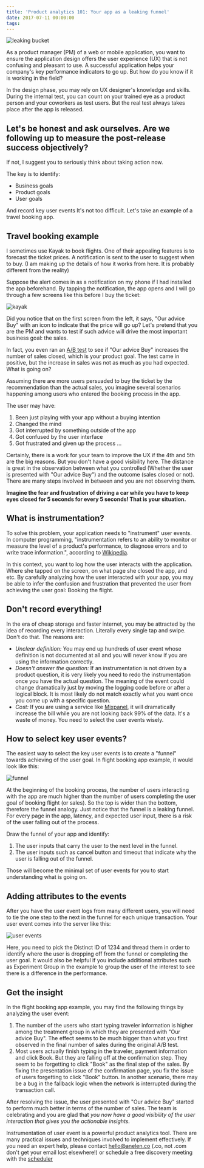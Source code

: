 ```yaml
---
title: 'Product analytics 101: Your app as a leaking funnel'
date: 2017-07-11 00:00:00
tags:
---
```

![leaking bucket](https://anelen.co/assets/img/leaking_bucket.png)

As a product manager (PM) of a web or mobile application, you want to ensure the application design offers the user experience (UX) that is not confusing and pleasant to use. A successful application helps your company's key performance indicators to go up. But how do you know if it is working in the field?

In the design phase, you may rely on UX designer's knowledge and skills. During the internal test, you can count on your trained eye as a product person and your coworkers as test users. But the real test always takes place after the app is released.

## Let's be honest and ask ourselves. Are we following up to measure the post-release success objectively?

If not, I suggest you to seriously think about taking action now.

The key is to identify:

- Business goals
- Product goals
- User goals

And record key user events It's not too difficult. Let's take an example of a travel booking app.

## Travel booking example

I sometimes use Kayak to book flights. One of their appealing features is to forecast the ticket prices. A notification is sent to the user to suggest when to buy. (I am making up the details of how it works from here. It is probably different from the reality)

Suppose the alert comes in as a notification on my phone if I had installed the app beforehand. By tapping the notification, the app opens and I will go through a few screens like this before I buy the ticket:

![kayak](https://media-exp1.licdn.com/dms/image/C5612AQF257X3VVAGjw/article-inline_image-shrink_1500_2232/0?e=1596067200&v=beta&t=bg8AY28DWYqkqlLP8rJ0pRuTHrQOod5D-Oo9N96-Iyo)

Did you notice that on the first screen from the left, it says, "Our advice Buy" with an icon to indicate that the price will go up? Let's pretend that you are the PM and wants to test if such advice will drive the most important business goal: the sales.

In fact, you even ran an [A/B test](https://articles.anelen.co/online-experiments/) to see if "Our advice Buy" increases the number of sales closed, which is your product goal. The test came in positive, but the increase in sales was not as much as you had expected. What is going on?

Assuming there are more users persuaded to buy the ticket by the recommendation than the actual sales, you imagine several scenarios happening among users who entered the booking process in the app.

The user may have:

1. Been just playing with your app without a buying intention
2. Changed the mind
3. Got interrupted by something outside of the app
4. Got confused by the user interface
5. Got frustrated and given up the process ...

Certainly, there is a work for your team to improve the UX if the 4th and 5th are the big reasons. But you don't have a good visibility here. The distance is great in the observation between what you controlled (Whether the user is presented with "Our advice Buy") and the outcome (sales closed or not). There are many steps involved in between and you are not observing them.

**Imagine the fear and frustration of driving a car while you have to keep eyes closed for 5 seconds for every 5 seconds! That is your situation.**

## What is instrumentation?

To solve this problem, your application needs to "instrument" user events. In computer programming, "instrumentation refers to an ability to monitor or measure the level of a product's performance, to diagnose errors and to write trace information.", according to [Wikipedia](http://bit.ly/2u1KFXk).

In this context, you want to log how the user interacts with the application. Where she tapped on the screen, on what page she closed the app, and etc. By carefully analyzing how the user interacted with your app, you may be able to infer the confusion and frustration that prevented the user from achieving the user goal: Booking the flight.

## Don't record everything!

In the era of cheap storage and faster internet, you may be attracted by the idea of recording every interaction. Literally every single tap and swipe. Don't do that. The reasons are:

- *Unclear definition:* You may end up hundreds of user event whose definition is not documented at all and you will never know if you are using the information correctly.
- *Doesn't answer the question:* If an instrumentation is not driven by a product question, it is very likely you need to redo the instrumentation once you have the actual question. The meaning of the event could change dramatically just by moving the logging code before or after a logical block. It is most likely do not match exactly what you want once you come up with a specific question.
- *Cost:* If you are using a service like [Mixpanel](https://mixpanel.com/), it will dramatically increase the bill while you are not looking back 99% of the data. It's a waste of money.
You need to select the user events wisely.

## How to select key user events?

The easiest way to select the key user events is to create a "funnel" towards achieving of the user goal. In flight booking app example, it would look like this:

![funnel](https://media-exp1.licdn.com/dms/image/C5612AQFLUGi_Qr7LcA/article-inline_image-shrink_1500_2232/0?e=1596067200&v=beta&t=l4AgNrR93kJ716RQaS2la_vooargC6c1vb7aKo55VJY)

At the beginning of the booking process, the number of users interacting with the app are much higher than the number of users completing the user goal of booking flight (or sales). So the top is wider than the bottom, therefore the funnel analogy. Just notice that the funnel is a leaking funnel. For every page in the app, latency, and expected user input, there is a risk of the user falling out of the process.

Draw the funnel of your app and identify:

1. The user inputs that carry the user to the next level in the funnel.
2. The user inputs such as cancel button and timeout that indicate why the user is falling out of the funnel.

Those will become the minimal set of user events for you to start understanding what is going on.

## Adding attributes to the events

After you have the user event logs from many different users, you will need to tie the one step to the next in the funnel for each unique transaction. Your user event comes into the server like this:

![user events](https://media-exp1.licdn.com/dms/image/C5612AQGc_Szo7A4p9g/article-inline_image-shrink_1000_1488/0?e=1596067200&v=beta&t=hZpyeVFsMuEWEuXqtOXrZXtAAYO-ErrGwKXNx1u0IYc)

Here, you need to pick the Distinct ID of 1234 and thread them in order to identify where the user is dropping off from the funnel or completing the user goal. It would also be helpful if you include additional attributes such as Experiment Group in the example to group the user of the interest to see there is a difference in the performance.

## Get the insight

In the flight booking app example, you may find the following things by analyzing the user event:

1. The number of the users who start typing traveler information is higher among the treatment group in which they are presented with "Our advice Buy". The effect seems to be much bigger than what you first observed in the final number of sales during the original A/B test.
2. Most users actually finish typing in the traveler, payment information and click Book. But they are falling off at the confirmation step. They seem to be forgetting to click "Book" as the final step of the sales.
By fixing the presentation issue of the confirmation page, you fix the issue of users forgetting to click "Book" button. In another scenario, there may be a bug in the fallback logic when the network is interrupted during the transaction call.

After resolving the issue, the user presented with "Our advice Buy" started to perform much better in terms of the number of sales. The team is celebrating and you are glad that *you now have a good visibility of the user interaction that gives you the actionable insights.*

Instrumentation of user event is a powerful product analytics tool. There are many practical issues and techniques involved to implement effectively. If you need an expert help,
please contact hello@anelen.co (.co, not .com don't get your email lost elsewhere!) or schedule a free discovery meeting with the [scheduler](https://calendly.com/anelen-discovery)
